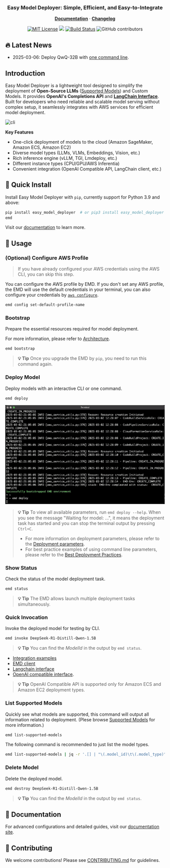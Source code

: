 <p align="center">
    <h3 align="center">Easy Model Deployer: Simple, Efficient, and Easy-to-Integrate</h3>
</p>

<p align="center">
  <a href="https://aws-samples.github.io/easy-model-deployer/en/installation"><strong>Documentation</strong></a> ·
  <a href="https://github.com/aws-samples/easy-model-deployer/releases"><strong>Changelog</strong></a>
</p>

<p align="center">
  <a href="https://opensource.org/licenses/MIT"><img src="https://img.shields.io/badge/License-MIT-yellowgreen.svg" alt="MIT License"></a>
  <a href="https://github.com/aws-samples/easy-model-deployer/releases"><img src="https://img.shields.io/github/v/release/aws-samples/easy-model-deployer?include_prereleases"></a>
  <a href="https://github.com/aws-samples/easy-model-deployer/actions/workflows/release-package.yml"><img src="https://github.com/aws-samples/easy-model-deployer/actions/workflows/release-package.yml/badge.svg" alt="Build Status"></a>
  <img alt="GitHub contributors" src="https://img.shields.io/github/contributors/aws-samples/easy-model-deployer">
</p>

## 🔥 Latest News

- 2025-03-06: Deploy QwQ-32B with [one command line](docs/en/best_deployment_practices.md##famous-models###qwen-series###qwq-32b).

## Introduction

Easy Model Deployer is a lightweight tool designed to simplify the deployment of **Open-Source LLMs** ([Supported Models](docs/en/supported_models.md)) and Custom Models. It provides **OpenAI's Completions API** and [**LangChain Interface**](https://github.com/langchain-ai/langchain). Built for developers who need reliable and scalable model serving without complex setup, it seamlessly integrates with AWS services for efficient model deployment.

![cli](docs/images/cli-all.gif)

**Key Features**
- One-click deployment of models to the cloud (Amazon SageMaker, Amazon ECS, Amazon EC2)
- Diverse model types (LLMs, VLMs, Embeddings, Vision, etc.)
- Rich inference engine (vLLM, TGI, Lmdeploy, etc.)
- Different instance types (CPU/GPU/AWS Inferentia)
- Convenient integration (OpenAI Compatible API, LangChain client, etc.)


## 🚀 Quick Install

Install Easy Model Deployer with `pip`, currently support for Python 3.9 and above:

```bash
pip install easy_model_deployer  # or pip3 install easy_model_deployer
emd
```

Visit our [documentation](https://aws-samples.github.io/easy-model-deployer/en/installation/) to learn more.

## 🔧 Usage

### (Optional) Configure AWS Profile

>If you have already configured your AWS credentials using the AWS CLI, you can skip this step.

You can configure the AWS profile by EMD. If you don't set any AWS profile, the EMD will use the default credentials in your terminal, you can also configure your credentials by [`aws configure`](https://docs.aws.amazon.com/cli/latest/userguide/cli-configure-files.html#cli-configure-files-methods).


```bash
emd config set-default-profile-name
```

### Bootstrap

Prepare the essential resources required for model deployment.

For more information, please refer to [Architecture](https://aws-samples.github.io/easy-model-deployer/en/architecture/).

```bash
emd bootstrap
```

> **💡 Tip** Once you upgrade the EMD by `pip`, you need to run this command again.


### Deploy Model

Deploy models with an interactive CLI or one command.

```bash
emd deploy
```

![deploy](docs/images/cli-deploy.gif)


> **💡 Tip** To view all available parameters, run `emd deploy --help`.
> When you see the message "Waiting for model: ...", it means the deployment task has started and you can stop the terminal output by pressing `Ctrl+C`.
> - For more information on deployment parameters, please refer to the [Deployment parameters](docs/en/installation.md).
> - For best practice examples of using command line parameters, please refer to the [Best Deployment Practices](docs/en/best_deployment_practices.md).

### Show Status

Check the status of the model deployment task.

```bash
emd status
```

> **💡 Tip** The EMD allows launch multiple deployment tasks simultaneously.

### Quick Invocation

Invoke the deployed model for testing by CLI.

```bash
emd invoke DeepSeek-R1-Distill-Qwen-1.5B
```

> **💡 Tip** You can find the *ModelId* in the output by `emd status`.

- [Integration examples](https://aws-samples.github.io/easy-model-deployer/)
- [EMD client](docs/en/emd_client.md)
- [Langchain interface](docs/en/langchain_interface.md)
- [OpenAI compatible interface](docs/en/openai_compatiable.md).

> **💡 Tip** OpenAI Compatible API is supported only for Amazon ECS and Amazon EC2 deployment types.

### List Supported Models

Quickly see what models are supported, this command will output all information related to deployment. (Plese browse [Supported Models](docs/en/supported_models.md) for more information.)

```bash
emd list-supported-models
```

The following command is recommended to just list the model types.

```bash
emd list-supported-models | jq -r '.[] | "\(.model_id)\t\(.model_type)"' | column -t -s $'\t' | sort
```

### Delete Model

Delete the deployed model.

```bash
emd destroy DeepSeek-R1-Distill-Qwen-1.5B
```

> **💡 Tip** You can find the *ModelId* in the output by `emd status`.

## 📖 Documentation

For advanced configurations and detailed guides, visit our [documentation site](https://aws-samples.github.io/easy-model-deployer/).


## 🤝 Contributing

We welcome contributions! Please see [CONTRIBUTING.md](CONTRIBUTING.md) for guidelines.
